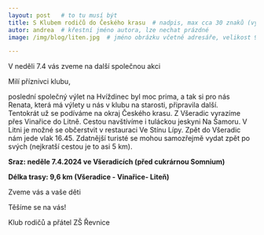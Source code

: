 ```yaml
---
layout: post   # to tu musí být
title: S Klubem rodičů do Českého krasu  # nadpis, max cca 30 znaků (vyzkoušet)
autor: andrea  # křestní jméno autora, lze nechat prázdné
image: /img/blog/liten.jpg  # jméno obrázku včetně adresáře, velikost 900x600

---
```

V neděli 7.4 vás zveme na další společnou akci

<!--vice-->

Milí příznivci klubu,

poslední společný výlet na Hvíždinec byl moc prima, a tak si pro nás Renata, která má výlety u nás v klubu na starosti, připravila další.  
Tentokrát už se podíváme na okraj Českého krasu. Z Všeradic vyrazíme přes Vinařice do Litně. Cestou navštívíme i tuláckou jeskyni Na Šamoru.
V Litni je možné se občerstvit v restauraci Ve Stínu Lípy. Zpět do Všeradic nám jede vlak 16.45. Zdatnější turisté se mohou samozřejmě
vydat zpět po svých (nejkratší cestou je to asi 5 km).

**Sraz: neděle 7.4.2024 ve Všeradicích (před cukrárnou Somnium)**

**Délka trasy: 9,6 km (Všeradice - Vinařice- Liteň)**

Zveme vás a vaše děti

Těšíme se na vás!

Klub rodičů a přátel ZŠ Řevnice

<!--quote-->
